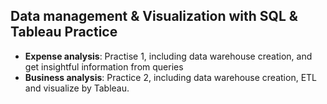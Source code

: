 ## Data management & Visualization with SQL & Tableau Practice
- **Expense analysis**: Practise 1, including data warehouse creation, and get insightful information from queries
- **Business analysis**: Practice 2, including data warehouse creation, ETL and visualize by Tableau.
